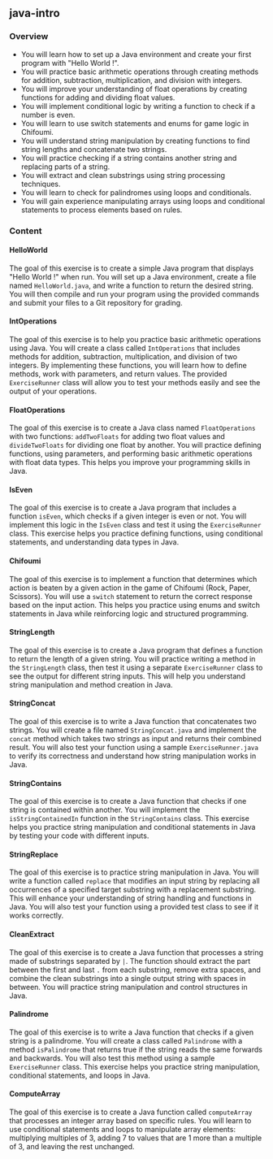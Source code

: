 ## java-intro

### Overview

- You will learn how to set up a Java environment and create your first program
  with "Hello World !".
- You will practice basic arithmetic operations through creating methods for
  addition, subtraction, multiplication, and division with integers.
- You will improve your understanding of float operations by creating functions
  for adding and dividing float values.
- You will implement conditional logic by writing a function to check if a
  number is even.
- You will learn to use switch statements and enums for game logic in Chifoumi.
- You will understand string manipulation by creating functions to find string
  lengths and concatenate two strings.
- You will practice checking if a string contains another string and replacing
  parts of a string.
- You will extract and clean substrings using string processing techniques.
- You will learn to check for palindromes using loops and conditionals.
- You will gain experience manipulating arrays using loops and conditional
  statements to process elements based on rules.

### Content

#### HelloWorld

The goal of this exercise is to create a simple Java program that displays
"Hello World !" when run. You will set up a Java environment, create a file
named `HelloWorld.java`, and write a function to return the desired string. You
will then compile and run your program using the provided commands and submit
your files to a Git repository for grading.

#### IntOperations

The goal of this exercise is to help you practice basic arithmetic operations
using Java. You will create a class called `IntOperations` that includes methods
for addition, subtraction, multiplication, and division of two integers. By
implementing these functions, you will learn how to define methods, work with
parameters, and return values. The provided `ExerciseRunner` class will allow
you to test your methods easily and see the output of your operations.

#### FloatOperations

The goal of this exercise is to create a Java class named `FloatOperations` with
two functions: `addTwoFloats` for adding two float values and `divideTwoFloats`
for dividing one float by another. You will practice defining functions, using
parameters, and performing basic arithmetic operations with float data types.
This helps you improve your programming skills in Java.

#### IsEven

The goal of this exercise is to create a Java program that includes a function
`isEven`, which checks if a given integer is even or not. You will implement
this logic in the `IsEven` class and test it using the `ExerciseRunner` class.
This exercise helps you practice defining functions, using conditional
statements, and understanding data types in Java.

#### Chifoumi

The goal of this exercise is to implement a function that determines which
action is beaten by a given action in the game of Chifoumi (Rock, Paper,
Scissors). You will use a `switch` statement to return the correct response
based on the input action. This helps you practice using enums and switch
statements in Java while reinforcing logic and structured programming.

#### StringLength

The goal of this exercise is to create a Java program that defines a function to
return the length of a given string. You will practice writing a method in the
`StringLength` class, then test it using a separate `ExerciseRunner` class to
see the output for different string inputs. This will help you understand string
manipulation and method creation in Java.

#### StringConcat

The goal of this exercise is to write a Java function that concatenates two
strings. You will create a file named `StringConcat.java` and implement the
`concat` method which takes two strings as input and returns their combined
result. You will also test your function using a sample `ExerciseRunner.java` to
verify its correctness and understand how string manipulation works in Java.

#### StringContains

The goal of this exercise is to create a Java function that checks if one string
is contained within another. You will implement the `isStringContainedIn`
function in the `StringContains` class. This exercise helps you practice string
manipulation and conditional statements in Java by testing your code with
different inputs.

#### StringReplace

The goal of this exercise is to practice string manipulation in Java. You will
write a function called `replace` that modifies an input string by replacing all
occurrences of a specified target substring with a replacement substring. This
will enhance your understanding of string handling and functions in Java. You
will also test your function using a provided test class to see if it works
correctly.

#### CleanExtract

The goal of this exercise is to create a Java function that processes a string
made of substrings separated by `|`. The function should extract the part
between the first and last `.` from each substring, remove extra spaces, and
combine the clean substrings into a single output string with spaces in between.
You will practice string manipulation and control structures in Java.

#### Palindrome

The goal of this exercise is to write a Java function that checks if a given
string is a palindrome. You will create a class called `Palindrome` with a
method `isPalindrome` that returns true if the string reads the same forwards
and backwards. You will also test this method using a sample `ExerciseRunner`
class. This exercise helps you practice string manipulation, conditional
statements, and loops in Java.

#### ComputeArray

The goal of this exercise is to create a Java function called `computeArray`
that processes an integer array based on specific rules. You will learn to use
conditional statements and loops to manipulate array elements: multiplying
multiples of 3, adding 7 to values that are 1 more than a multiple of 3, and
leaving the rest unchanged.
